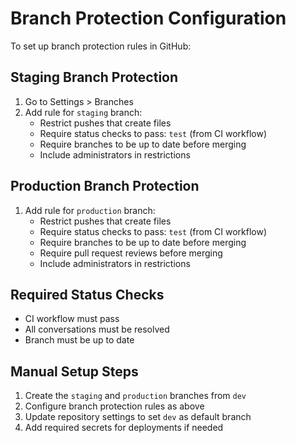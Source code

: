 # Branch Protection Configuration

To set up branch protection rules in GitHub:

## Staging Branch Protection
1. Go to Settings > Branches
2. Add rule for `staging` branch:
   - Restrict pushes that create files
   - Require status checks to pass: `test` (from CI workflow)
   - Require branches to be up to date before merging
   - Include administrators in restrictions

## Production Branch Protection  
1. Add rule for `production` branch:
   - Restrict pushes that create files
   - Require status checks to pass: `test` (from CI workflow)  
   - Require branches to be up to date before merging
   - Require pull request reviews before merging
   - Include administrators in restrictions

## Required Status Checks
- CI workflow must pass
- All conversations must be resolved
- Branch must be up to date

## Manual Setup Steps
1. Create the `staging` and `production` branches from `dev`
2. Configure branch protection rules as above
3. Update repository settings to set `dev` as default branch
4. Add required secrets for deployments if needed